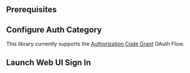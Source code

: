 ## Prerequisites

<inline-fragment platform="ios" src="~/lib/auth/fragments/ios/getting_started/10_preReq.md"></inline-fragment>
<inline-fragment platform="android" src="~/lib/auth/fragments/android/common_prereq.md"></inline-fragment>
<inline-fragment platform="flutter" src="~/lib/auth/fragments/flutter/common_prereq.md"></inline-fragment>


## Configure Auth Category

<amplify-callout>

This library currently supports the [Authorization Code Grant](https://aws.amazon.com/blogs/mobile/understanding-amazon-cognito-user-pool-oauth-2-0-grants/) OAuth Flow.

</amplify-callout>

<inline-fragment platform="ios" src="~/lib/auth/fragments/ios/signin_web_ui/10_cli_setup.md"></inline-fragment>
<inline-fragment platform="android" src="~/lib/auth/fragments/android/signin_web_ui/10_cli_setup.md"></inline-fragment>
<inline-fragment platform="flutter" src="~/lib/auth/fragments/flutter/signin_web_ui/10_cli_setup.md"></inline-fragment>

<inline-fragment platform="ios" src="~/lib/auth/fragments/ios/signin_web_ui/20_platform_specific_setup.md"></inline-fragment>
<inline-fragment platform="android" src="~/lib/auth/fragments/android/signin_web_ui/20_platform_specific_setup.md"></inline-fragment>
<inline-fragment platform="flutter" src="~/lib/auth/fragments/flutter/signin_web_ui/20_platform_specific_setup.md"></inline-fragment>

## Launch Web UI Sign In

<inline-fragment platform="ios" src="~/lib/auth/fragments/ios/signin_web_ui/30_signin.md"></inline-fragment>
<inline-fragment platform="android" src="~/lib/auth/fragments/android/signin_web_ui/30_signin.md"></inline-fragment>
<inline-fragment platform="flutter" src="~/lib/auth/fragments/flutter/signin_web_ui/30_signin.md"></inline-fragment>

<inline-fragment platform="ios" src="~/lib/auth/fragments/ios/signin_web_ui/40_private_session.md"></inline-fragment>